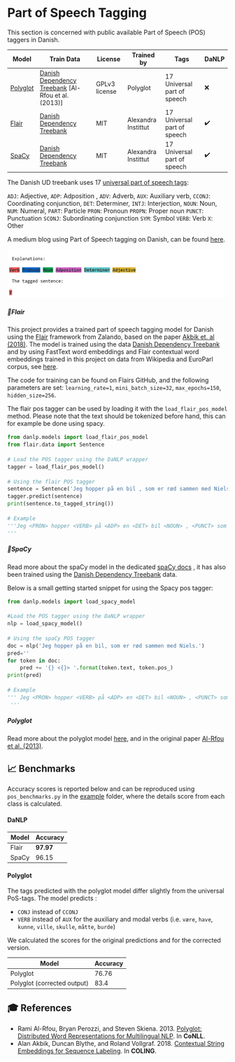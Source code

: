 Part of Speech Tagging
======================
This section is concerned with public available Part of Speech (POS) taggers in Danish. 

| Model | Train Data | License | Trained by | Tags | DaNLP |
|-------|-------|-------|-------|-------|-------|
| [Polyglot](https://github.com/alexandrainst/danlp/blob/master/docs/models/pos.md#polyglot) | [Danish Dependency Treebank](<https://github.com/alexandrainst/danlp/blob/master/docs/datasets.md#danish-dependency-treebank-dane>) [Al-Rfou et al. (2013)] | GPLv3 license | Polyglot | 17  Universal part of speech | ❌ |
| [Flair](https://github.com/alexandrainst/danlp/blob/master/docs/models/pos.md#flair) | [Danish Dependency Treebank](<https://github.com/alexandrainst/danlp/blob/master/docs/datasets.md#danish-dependency-treebank-dane>) | MIT | Alexandra Instittut | 17  Universal part of speech | ✔️ |
| [SpaCy](https://github.com/alexandrainst/danlp/blob/master/docs/models/pos.md#spacy) | [Danish Dependency Treebank](<https://github.com/alexandrainst/danlp/blob/master/docs/datasets.md#danish-dependency-treebank-dane>) | MIT | Alexandra Instittut | 17  Universal part of speech | ✔️ |

The Danish UD treebank  uses 17 [universal part of speech tags](<https://universaldependencies.org/u/pos/index.html>):

`ADJ`: Adjective, `ADP`: Adposition , `ADV`: Adverb, `AUX`: Auxiliary verb, `CCONJ`: Coordinating conjunction, `DET`: Determiner, `INTJ`: Interjection, `NOUN`: Noun, `NUM`: Numeral, `PART`: Particle `PRON`: Pronoun `PROPN`: Proper noun `PUNCT`: Punctuation `SCONJ`: Subordinating conjunction `SYM`: Symbol `VERB`: Verb `X`: Other

A medium blog using Part of Speech tagging on Danish, can be found  [here](<https://medium.com/danlp/i-klasse-med-kierkegaard-eller-historien-om-det-fede-ved-at-en-computer-kan-finde-ordklasser-189774695f3b>).

![](../imgs/postag_eksempel.gif)

##### :wrench:Flair

This project provides a trained part of speech tagging model for Danish using the [Flair](<https://github.com/flairNLP/flair>) framework from Zalando, based on the paper [Akbik et. al (2018)](<https://alanakbik.github.io/papers/coling2018.pdf>). The model is trained using the data [Danish Dependency Treebank](<https://github.com/alexandrainst/danlp/blob/master/docs/datasets.md#danish-dependency-treebank-dane>)  and by using FastText word embeddings and Flair contextual word embeddings trained in this project on data from Wikipedia and EuroParl corpus, see [here](<https://github.com/alexandrainst/danlp/blob/master/docs/models/embeddings.md>).

The code for training can be found on Flairs GitHub, and the following parameters are set:
`learning_rate=1`, `mini_batch_size=32`, `max_epochs=150`, `hidden_size=256`.

The flair pos tagger can be used by loading  it with the  `load_flair_pos_model` method. Please note that the text should be tokenized before hand, this can for example be done using spacy. 

```python
from danlp.models import load_flair_pos_model
from flair.data import Sentence

# Load the POS tagger using the DaNLP wrapper
tagger = load_flair_pos_model()

# Using the flair POS tagger
sentence = Sentence('Jeg hopper på en bil , som er rød sammen med Niels .') 
tagger.predict(sentence) 
print(sentence.to_tagged_string())

# Example
'''Jeg <PRON> hopper <VERB> på <ADP> en <DET> bil <NOUN> , <PUNCT> som <ADP> er <AUX> rød <ADJ> sammen <ADV> med <ADP> Niels <PROPN> . <PUNCT>
'''

```



##### :wrench:SpaCy

Read more about the spaCy model in the dedicated [spaCy docs](<https://github.com/alexandrainst/danlp/blob/master/docs/spacy.md>) , it has also been trained using the [Danish Dependency Treebank](<https://github.com/alexandrainst/danlp/blob/master/docs/datasets.md#danish-dependency-treebank-dane>) data. 

Below is a small getting started snippet for using the Spacy pos tagger:

```python
from danlp.models import load_spacy_model

#Load the POS tagger using the DaNLP wrapper
nlp = load_spacy_model()

# Using the spaCy POS tagger
doc = nlp('Jeg hopper på en bil, som er rød sammen med Niels.')
pred=''
for token in doc:
    pred += '{} <{}> '.format(token.text, token.pos_)
print(pred)

# Example
''' Jeg <PRON> hopper <VERB> på <ADP> en <DET> bil <NOUN> , <PUNCT> som <ADP> er <AUX> rød <ADJ> sammen <ADV> med <ADP> Niels <PROPN> . <PUNCT> 
 '''
```

##### Polyglot

Read more about the polyglot model [here](<https://polyglot.readthedocs.io/en/latest/POS.html>), and in the original paper [Al-Rfou et al. (2013)](https://www.aclweb.org/anthology/W13-3520). 

## 📈 Benchmarks

Accuracy scores is reported below and can be reproduced using `pos_benchmarks.py` in the [example](<https://github.com/alexandrainst/danlp/tree/master/examples>) folder, where the details score from each class is calculated.

#### DaNLP

| Model                       | Accuracy   |
|-----------------------------|------------|
| Flair                       | **97.97**  |
| SpaCy                       | 96.15      |

#### Polyglot

The tags predicted with the polyglot model differ slightly from the universal PoS-tags. The model predicts :
* `CONJ` instead of `CCONJ`
* `VERB` instead of `AUX` for the auxiliary and modal verbs (i.e. `være`, `have`, `kunne`, `ville`, `skulle`, `måtte`, `burde`)

We calculated the scores for the original predictions and for the corrected version.

| Model                       | Accuracy   |
| --------                    | ---------- |
| Polyglot                    | 76.76      |
| Polyglot (corrected output) | 83.4       |




## 🎓 References 
- Rami Al-Rfou, Bryan Perozzi, and Steven Skiena. 2013. [Polyglot: Distributed Word Representations for Multilingual NLP](https://www.aclweb.org/anthology/W13-3520). In **CoNLL**.
- Alan Akbik, Duncan Blythe, and Roland Vollgraf. 2018. [Contextual String Embeddings for Sequence Labeling](https://alanakbik.github.io/papers/coling2018.pdf). In **COLING**.

  
